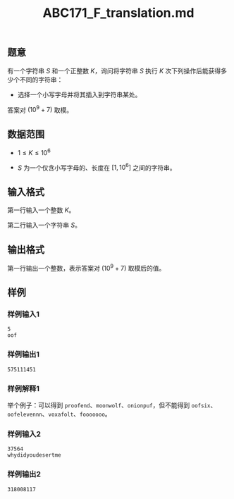 ﻿---
title: "ABC171_F_translation.md"
tags: []
author: ""
created: ""
---

## 题意

有一个字符串 $S$ 和一个正整数 $K$，询问将字符串 $S$ 执行 $K$ 次下列操作后能获得多少个不同的字符串：

- 选择一个小写字母并将其插入到字符串某处。

答案对 $(10^9+7)$ 取模。

## 数据范围

- $1 \leq K \leq 10^6$

- $S$ 为一个仅含小写字母的、长度在 $[1,10^6]$ 之间的字符串。

## 输入格式

第一行输入一个整数 $K$。

第二行输入一个字符串 $S$。

## 输出格式

第一行输出一个整数，表示答案对 $(10^9+7)$ 取模后的值。

## 样例

### 样例输入1

```
5
oof
```

### 样例输出1

```
575111451
```

### 样例解释1

举个例子：可以得到 `proofend`、`moonwolf`、`onionpuf`，但不能得到 `oofsix`、`oofelevennn`、`voxafolt`、`fooooooo`。

### 样例输入2

```
37564
whydidyoudesertme
```

### 样例输出2

```
318008117
```

